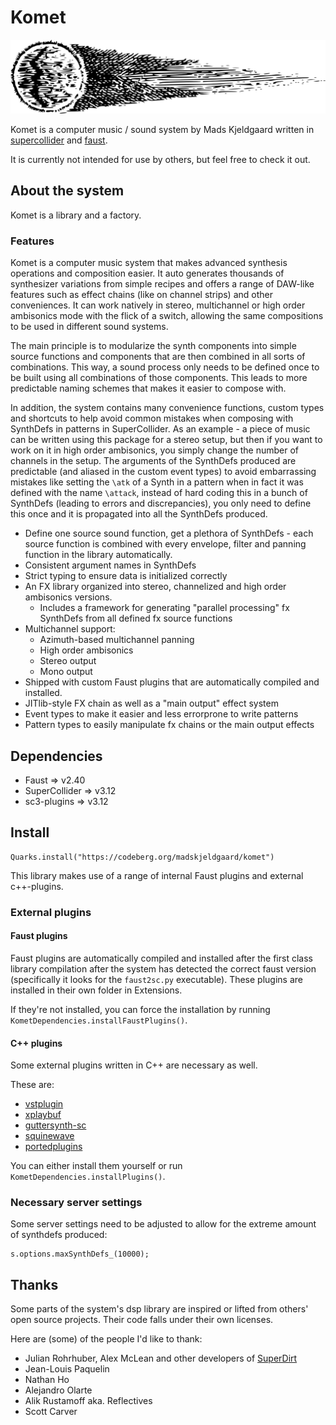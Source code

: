 # Komet
![komet](assets/komet.png) 

Komet is a computer music / sound system by Mads Kjeldgaard written in [supercollider](https://github.com/supercollider/supercollider) and [faust](https://faust.grame.fr/).

It is currently not intended for use by others, but feel free to check it out.

## About the system

Komet is a library and a factory. 

### Features

Komet is a computer music system that makes advanced synthesis operations and composition easier. It auto generates thousands of synthesizer variations from simple recipes and offers a range of DAW-like features such as effect chains (like on channel strips) and other conveniences. It can work natively in stereo, multichannel or high order ambisonics mode with the flick of a switch, allowing the same compositions to be used in different sound systems.

The main principle is to modularize the synth components into simple source functions and components that are then combined in all sorts of combinations. This way, a sound process only needs to be defined once to be built using all combinations of those components. This leads to more predictable naming schemes that makes it easier to compose with.

In addition, the system contains many convenience functions, custom types and shortcuts to help avoid common mistakes when composing with SynthDefs in patterns in SuperCollider. As an example - a piece of music can be written using this package for a stereo setup, but then if you want to work on it in high order ambisonics, you simply change the number of channels in the setup. The arguments of the SynthDefs produced are predictable (and aliased in the custom event types) to avoid embarrassing mistakes like setting the `\atk` of a Synth in a pattern when in fact it was defined with the name `\attack`, instead of hard coding this in a bunch of SynthDefs (leading to errors and discrepancies), you only need to define this once and it is propagated into all the SynthDefs produced. 

- Define one source sound function, get a plethora of SynthDefs - each source function is combined with every envelope, filter and panning function in the library automatically.
- Consistent argument names in SynthDefs
- Strict typing to ensure data is initialized correctly
- An FX library organized into stereo, channelized and high order ambisonics versions.
	- Includes a framework for generating "parallel processing" fx SynthDefs from all defined fx source functions
- Multichannel support:
	- Azimuth-based multichannel panning
	- High order ambisonics
	- Stereo output
	- Mono output
- Shipped with custom Faust plugins that are automatically compiled and installed.
- JITlib-style FX chain as well as a "main output" effect system
- Event types to make it easier and less errorprone to write patterns
- Pattern types to easily manipulate fx chains or the main output effects

## Dependencies

- Faust => v2.40
- SuperCollider => v3.12
- sc3-plugins => v3.12

## Install

```supercollider
Quarks.install("https://codeberg.org/madskjeldgaard/komet")
```

This library makes use of a range of internal Faust plugins and external c++-plugins.

### External plugins

#### Faust plugins

Faust plugins are automatically compiled and installed after the first class library compilation after the system has detected the correct faust version (specifically it looks for the `faust2sc.py` executable). These plugins are installed in their own folder in Extensions.

If they're not installed, you can force the installation by running `KometDependencies.installFaustPlugins()`.

#### C++ plugins
Some external plugins written in C++ are necessary as well.

These are:
- [vstplugin](https://git.iem.at/pd/vstplugin)
- [xplaybuf](https://github.com/elgiano/XPlayBuf) 
- [guttersynth-sc](https://github.com/madskjeldgaard/guttersynth-sc)
- [squinewave](https://github.com/required-field/squinewave)
- [portedplugins](https://github.com/madskjeldgaard/portedplugins)

You can either install them yourself or run `KometDependencies.installPlugins()`.

### Necessary server settings
Some server settings need to be adjusted to allow for the extreme amount of synthdefs produced:

```
s.options.maxSynthDefs_(10000);
```

## Thanks

Some parts of the system's dsp library are inspired or lifted from others' open source projects. Their code falls under their own licenses. 

Here are (some) of the people I'd like to thank:

- Julian Rohrhuber, Alex McLean and other developers of [SuperDirt](https://github.com/musikinformatik/SuperDirt)
- Jean-Louis Paquelin
- Nathan Ho
- Alejandro Olarte
- Alik Rustamoff aka. Reflectives
- Scott Carver
